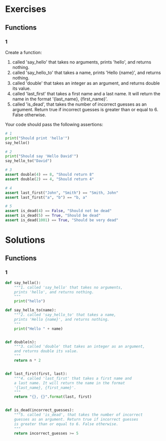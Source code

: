 # Exercises
## Functions
### 1

Create a function:
1. called 'say_hello' that takes no arguments,
   prints 'hello', and returns nothing.
2. called 'say_hello_to' that takes a name, 
   prints 'Hello {name}', and returns nothing.
3. called 'double' that takes an integer as an argument,
   and returns double its value.
4. called 'last_first' that takes a first name and
   a last name. It will return the name in the format
   '{last_name}, {first_name}'.
5. called 'is_dead', that takes the number of incorrect
   guesses as an argument. Return true if incorrect guesses
   is greater than or equal to 6. False otherwise.

Your code should pass the following assertions:
```python
# 1
print("Should print 'hello'")
say_hello()

# 2
print("Should say 'Hello David'")
say_hello_to("David")

# 3
assert double(4) == 8, "Should return 8"
assert double(2) == 4, "Should return 4"

# 4
assert last_first("John", "Smith") == "Smith, John"
assert last_first("a", "b") == "b, a"

# 5
assert is_dead(4) == False, "Should not be dead"
assert is_dead(5) == True, "Should be dead"
assert is_dead(1001) == True, "Should be very dead"
```

# Solutions
## Functions
### 1
```python
def say_hello():
    """1. called 'say_hello' that takes no arguments,
    prints 'hello', and returns nothing.
    """
    print("hello")

def say_hello_to(name):
    """2. called 'say_hello_to' that takes a name, 
    prints 'Hello {name}', and returns nothing.
    """
    print("Hello " + name)


def double(n):
    """3. called 'double' that takes an integer as an argument,
    and returns double its value.
    """
    return n * 2


def last_first(first, last):
    """4. called 'last_first' that takes a first name and
    a last name. It will return the name in the format
    '{last_name}, {first_name}'.
    """
    return "{}, {}".format(last, first)


def is_dead(incorrect_guesses):
    """5. called 'is_dead', that takes the number of incorrect
    guesses as an argument. Return true if incorrect guesses
    is greater than or equal to 6. False otherwise.
    """
    return incorrect_guesses >= 5
```
